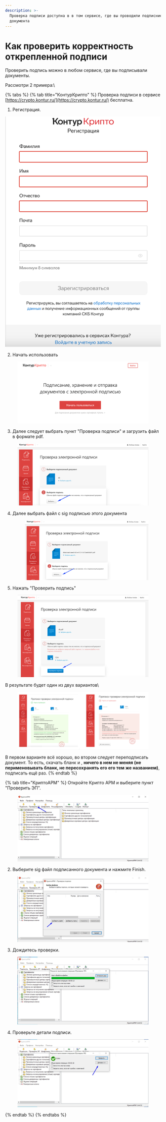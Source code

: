 ```yaml
---
description: >-
  Проверка подписи доступна в в том сервисе, где вы проводили подписние
  документа
---
```


# Как проверить корректность открепленной подписи



Проверить подпись можно в любом сервисе, где вы подписывали документы.

Рассмотри  2 примера:\


{% tabs %}
{% tab title="КонтурКрипто" %}
Проверка подписи в сервисе [https://crypto.kontur.ru/](https://crypto.kontur.ru/) бесплатна.

1. Регистрация.&#x20;

![](<../../.gitbook/assets/image (3) (1) (1).png>)



2. Начать использовать

<figure><img src="../../.gitbook/assets/image (2) (1) (5).png" alt=""><figcaption></figcaption></figure>

3. Далее следует выбрать пункт "Проверка подписи" и загрузить файл в формате pdf.

&#x20;

<figure><img src="../../.gitbook/assets/image (1) (2).png" alt=""><figcaption></figcaption></figure>

4.  Далее выбрать файл с sig подписью этого документа&#x20;

    <figure><img src="../../.gitbook/assets/image (6) (1) (2) (1).png" alt=""><figcaption></figcaption></figure>
5. Нажать "Проверить подпись"

<figure><img src="../../.gitbook/assets/image (7) (1) (1).png" alt=""><figcaption></figcaption></figure>

В результате будет один из двух вариантов\


<figure><img src="../../.gitbook/assets/image (4) (3).png" alt=""><figcaption></figcaption></figure>

В первом варианте  всё хорошо, во втором следует переподписать документ. То есть, скачать бланк и ,  **ничего в нем не меняя (не перименовывать бланк, не пересохранять его его тем же названием)**, подписать ещё раз.
{% endtab %}

{% tab title="КриптоАРМ" %}
Откройте Крипто АРМ и выберите пункт "Проверить ЭП".&#x20;

<figure><img src="../../.gitbook/assets/telegram-cloud-photo-size-2-5314646086473859684-w.jpg" alt=""><figcaption></figcaption></figure>

2. Выберите sig файл подписанного документа и нажмите Finish.

<figure><img src="../../.gitbook/assets/telegram-cloud-photo-size-2-5314646086473859893-w.jpg" alt=""><figcaption></figcaption></figure>

3. Дождитесь проверки.

<figure><img src="../../.gitbook/assets/telegram-cloud-photo-size-2-5314646086473859898-w.jpg" alt=""><figcaption></figcaption></figure>

4. Проверьте детали подписи.

<figure><img src="../../.gitbook/assets/telegram-cloud-photo-size-2-5314646086473859899-w.jpg" alt=""><figcaption></figcaption></figure>
{% endtab %}
{% endtabs %}





